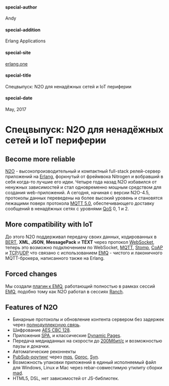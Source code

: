 #### special-author
Andy
#### special-addition
Erlang Applications
#### special-site
[erlang.one](http://erlang.one/)
#### special-title
Спецвыпуск: N2O для ненадёжных сетей и IoT периферии
#### special-date
May, 2017

# Спецвыпуск: N2O для ненадёжных сетей и IoT периферии

## Become more reliable

[N2O](https://github.com/synrc/n2o) - высокопроизводительный и компактный full-stack релей-сервер приложений на [Erlang](https://www.erlang.org/), форкнутый от 
фреймвока Nitrogen и вобравший в себя когда-то лучшие его идеи. Четыре года назад N2O избавился от ненужных зависимостей и 
стал одновременно мощным средством для создания web-приложений. А сегодня, начиная с версии N2O-4.5, протоколы данных 
переведены на более высокий уровень и становятся лежащими поверх протокола [MQTT 5.0](https://en.wikipedia.org/wiki/MQTT), обеспечивающего доставку сообщений в 
ненадёжных сетях с уровнями [QoS](https://en.wikipedia.org/wiki/Quality_of_service) 0, 1 и 2. 

## More compatibility with IoT

До этого N2O поддерживал передачу своих данных, кодированных в [BERT](http://bert-rpc.org/), **XML**, **JSON**, **MessagePack** и **TEXT** через 
протокол [WebSocket](https://en.wikipedia.org/wiki/WebSocket), теперь это возможно подключением по 
WebSocket, [MQTT](https://en.wikipedia.org/wiki/MQTT), [Stomp](https://stomp.github.io/), 
[CoAP](http://coap.technology/) и [TCP](https://en.wikipedia.org/wiki/Transmission_Control_Protocol)/[UDP](https://en.wikipedia.org/wiki/User_Datagram_Protocol) что связано 
с использованием [EMQ](http://emqtt.io/) - чистого и лаконичного MQTT-брокера, написанного также на Erlang.

## Forced changes

Мы создали [плагин к EMQ](https://github.com/synrc/mqtt), работающий полностью в рамках сессий [EMQ](http://emqtt.io/), подобно тому как N2O работал в сессиях [Ranch](https://github.com/ninenines/ranch).

## Features of N2O

- Бинарные протоколы и обновление контента сервером без задержек через [полнодуплексную связь](https://en.wikipedia.org/wiki/Duplex_(telecommunications)#Full_duplex).
- Шифрование [AES CBC 128](https://en.wikipedia.org/wiki/Advanced_Encryption_Standard).
- Приложения [SPA](https://en.wikipedia.org/wiki/Single-page_application), и классические [Dynamic Pages](https://en.wikipedia.org/wiki/Dynamic_web_page).
- Передача медиаданных на скорости до [200Мбит/с](http://5ht.co/ftp.htm) и возможностью паузы и докачки.
- Автоматические реконнекты
- [PubSub-роутинг](https://en.wikipedia.org/wiki/Publish%E2%80%93subscribe_pattern) через [mqs](https://github.com/synrc/mqs), [Gproc](https://github.com/uwiger/gproc), [Syn](https://github.com/ostinelli/syn).
- Возможность упаковки приложений в единый исполняемый файл для Windows, Linux и Mac через rebar-совместимую утилиту сборки [mad](https://github.com/synrc/mad).
- HTML5, DSL, нет зависимостей от JS-библиотек.
